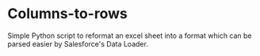 # Columns-to-rows
Simple Python script to reformat an excel sheet into a format which can be parsed easier by Salesforce's Data Loader.
